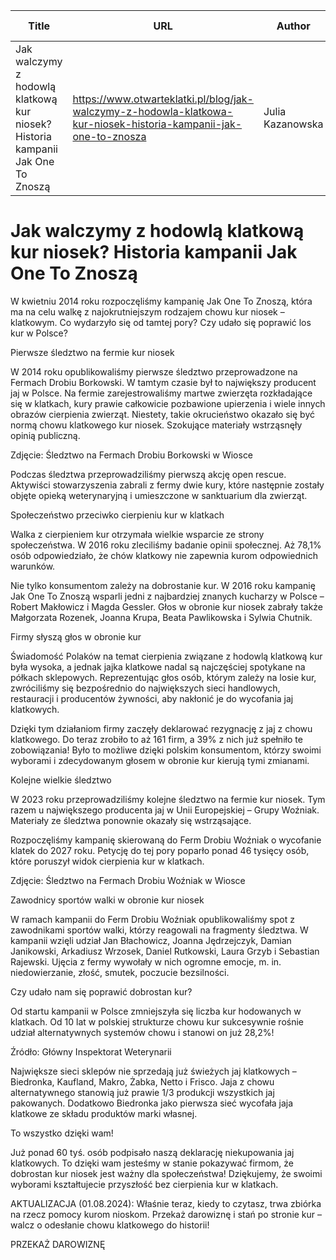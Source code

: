 | Title              | URL                | Author             | Publication Date   |
|--------------------|--------------------|--------------------|--------------------|
| Jak walczymy z hodowlą klatkową kur niosek? Historia kampanii Jak One To Znoszą | https://www.otwarteklatki.pl/blog/jak-walczymy-z-hodowla-klatkowa-kur-niosek-historia-kampanii-jak-one-to-znosza | Julia Kazanowska | 30/07/2024 |


# Jak walczymy z hodowlą klatkową kur niosek? Historia kampanii Jak One To Znoszą

W kwietniu 2014 roku rozpoczęliśmy kampanię Jak One To Znoszą, która ma na celu walkę z najokrutniejszym rodzajem chowu kur niosek – klatkowym. Co wydarzyło się od tamtej pory? Czy udało się poprawić los kur w Polsce?







Pierwsze śledztwo na fermie kur niosek



W 2014 roku opublikowaliśmy pierwsze śledztwo przeprowadzone na Fermach Drobiu Borkowski. W tamtym czasie był to największy producent jaj w Polsce. Na fermie zarejestrowaliśmy martwe zwierzęta rozkładające się w klatkach, kury prawie całkowicie pozbawione upierzenia i wiele innych obrazów cierpienia zwierząt. Niestety, takie okrucieństwo okazało się być normą chowu klatkowego kur niosek. Szokujące materiały wstrząsnęły opinią publiczną.



Zdjęcie: Śledztwo na Fermach Drobiu Borkowski w Wiosce



Podczas śledztwa przeprowadziliśmy pierwszą akcję open rescue. Aktywiści stowarzyszenia zabrali z fermy dwie kury, które następnie zostały objęte opieką weterynaryjną i umieszczone w sanktuarium dla zwierząt.



Społeczeństwo przeciwko cierpieniu kur w klatkach



Walka z cierpieniem kur otrzymała wielkie wsparcie ze strony społeczeństwa. W 2016 roku zleciliśmy badanie opinii społecznej. Aż 78,1% osób odpowiedziało, że chów klatkowy nie zapewnia kurom odpowiednich warunków.



Nie tylko konsumentom zależy na dobrostanie kur. W 2016 roku kampanię Jak One To Znoszą wsparli jedni z najbardziej znanych kucharzy w Polsce – Robert Makłowicz i Magda Gessler. Głos w obronie kur niosek zabrały także Małgorzata Rozenek, Joanna Krupa, Beata Pawlikowska i Sylwia Chutnik.



Firmy słyszą głos w obronie kur



Świadomość Polaków na temat cierpienia związane z hodowlą klatkową kur była wysoka, a jednak jajka klatkowe nadal są najczęściej spotykane na półkach sklepowych. Reprezentując głos osób, którym zależy na losie kur, zwróciliśmy się bezpośrednio do największych sieci handlowych, restauracji i producentów żywności, aby nakłonić je do wycofania jaj klatkowych.



Dzięki tym działaniom firmy zaczęły deklarować rezygnację z jaj z chowu klatkowego. Do teraz zrobiło to aż 161 firm, a 39% z nich już spełniło te zobowiązania! Było to możliwe dzięki polskim konsumentom, którzy swoimi wyborami i zdecydowanym głosem w obronie kur kierują tymi zmianami.







Kolejne wielkie śledztwo



W 2023 roku przeprowadziliśmy kolejne śledztwo na fermie kur niosek. Tym razem u największego producenta jaj w Unii Europejskiej – Grupy Woźniak. Materiały ze śledztwa ponownie okazały się wstrząsające.



Rozpoczęliśmy kampanię skierowaną do Ferm Drobiu Woźniak o wycofanie klatek do 2027 roku. Petycję do tej pory poparło ponad 46 tysięcy osób, które poruszył widok cierpienia kur w klatkach.



Zdjęcie: Śledztwo na Fermach Drobiu Woźniak w Wiosce



Zawodnicy sportów walki w obronie kur niosek



W ramach kampanii do Ferm Drobiu Woźniak opublikowaliśmy spot z zawodnikami sportów walki, którzy reagowali na fragmenty śledztwa. W kampanii wzięli udział Jan Błachowicz, Joanna Jędrzejczyk, Damian Janikowski, Arkadiusz Wrzosek, Daniel Rutkowski, Laura Grzyb i Sebastian Rajewski. Ujęcia z fermy wywołały w nich ogromne emocje, m. in. niedowierzanie, złość, smutek, poczucie bezsilności. 



Czy udało nam się poprawić dobrostan kur?



Od startu kampanii w Polsce zmniejszyła się liczba kur hodowanych w klatkach. Od 10 lat w polskiej strukturze chowu kur sukcesywnie rośnie udział alternatywnych systemów chowu i stanowi on już 28,2%!



Źródło: Główny Inspektorat Weterynarii



Największe sieci sklepów nie sprzedają już świeżych jaj klatkowych – Biedronka, Kaufland, Makro, Żabka, Netto i Frisco. Jaja z chowu alternatywnego stanowią już prawie 1/3 produkcji wszystkich jaj pakowanych. Dodatkowo Biedronka jako pierwsza sieć wycofała jaja klatkowe ze składu produktów marki własnej.



To wszystko dzięki wam!



Już ponad 60 tyś. osób podpisało naszą deklarację niekupowania jaj klatkowych. To dzięki wam jesteśmy w stanie pokazywać firmom, że dobrostan kur niosek jest ważny dla społeczeństwa! Dziękujemy, że swoimi wyborami kształtujecie przyszłość bez cierpienia kur w klatkach.



AKTUALIZACJA (01.08.2024): Właśnie teraz, kiedy to czytasz, trwa zbiórka na rzecz pomocy kurom nioskom. Przekaż darowiznę i stań po stronie kur – walcz o odesłanie chowu klatkowego do historii!



PRZEKAŻ DAROWIZNĘ